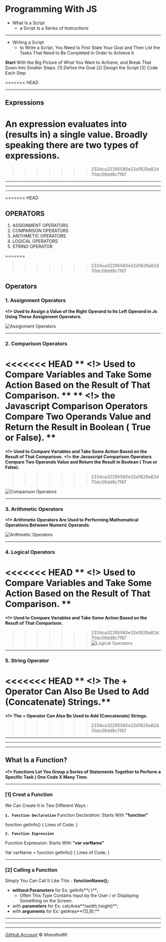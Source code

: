 # Programming With JS

* What Is a Script
    * a Script Is a Series of Instructions

---

* Writing a Script
  * to Write a Script, You Need to First State Your Goal and Then List the Tasks That Need to Be Completed in Order to Achieve It.


**Start** With the Big Picture of What You Want to Achieve, and Break That Down Into Smaller Steps.
[1]  Define the Goal
[2]  Design the Script
[3]  Code Each Step

<<<<<<< HEAD

----
## Expressions 
An expression evaluates into (results in) a single value. Broadly speaking
there are two types of expressions.
=======
>>>>>>> 2334ca32295580e32d1829a82d70dc09dd9c7f87


--- 
---
---



<<<<<<< HEAD
## OPERATORS
1. ASSIGNMENT OPERATORS 
2. COMPARISON OPERATORS
3. ARITHMETIC OPERATORS
4. LOGICAL OPERATORS
5. STRING OPERATOR

=======
>>>>>>> 2334ca32295580e32d1829a82d70dc09dd9c7f87

## Operators

### 1. Assignment Operators
**<!> Used to Assign a Value of the Right Operand to Its Left Operand in Js Using These Assignment Operators.**

![ Assignment Operators](https://www.tutsmake.com/wp-content/uploads/2020/05/JavaScript-Assignment-Operators.jpeg)

---

### 2. Comparison Operators
<<<<<<< HEAD
** <!>  Used to Compare Variables and Take Some Action Based on the Result of That Comparison. **
** <!> the Javascript Comparison Operators Compare Two Operands Value and Return the Result in Boolean ( True or False). **
=======
**<!>  Used to Compare Variables and Take Some Action Based on the Result of That Comparison.**
**<!> the Javascript Comparison Operators Compare Two Operands Value and Return the Result in Boolean ( True or False).**
>>>>>>> 2334ca32295580e32d1829a82d70dc09dd9c7f87

![ Comparison Operators](https://www.tutsmake.com/wp-content/uploads/2020/05/Comparison-Operators-JavaScript.jpeg)

---


### 3. Arithmetic Operators
**<!> Arithmetic Operators Are Used to Performing Mathematical Operations Between Numeric Operands.**

![ Arithmetic Operators](https://www.tutsmake.com/wp-content/uploads/2020/05/JavaScript-Arithmetic-operators.jpeg)
 
---

### 4. Logical Operators
<<<<<<< HEAD
** <!> Used to Compare Variables and Take Some Action Based on the Result of That Comparison. **
=======
**<!> Used to Compare Variables and Take Some Action Based on the Result of That Comparison.**
>>>>>>> 2334ca32295580e32d1829a82d70dc09dd9c7f87
![ Logical Operators](https://www.tutsmake.com/wp-content/uploads/2020/05/JavaScript-Logical-Operators.jpeg)

---

### 5. String Operator
<<<<<<< HEAD
   ** <!> The + Operator Can Also Be Used to Add (Concatenate) Strings.**
=======
   **<!> The + Operator Can Also Be Used to Add (Concatenate) Strings.**
>>>>>>> 2334ca32295580e32d1829a82d70dc09dd9c7f87




---
---
---



## What Is a Function?
**<!> Functions Let You Group a Series of Statements Together to Perform a Specific Task ( One Code X Many Time.**

---
### [1] Creat a Function 
We Can Create It in Two Different Ways :

**`1. Function Declaration`**
Function Declaration: Starts With **"function"**

function getInfo() {
   Lines of Code; 
   }
  

**`2. Function Expression`**

Function Expression: Starts With **"var varName"**

Var varName = function getInfo() {
   Lines of Code;
   }

---


### [2] Calling  a Function 
Simply You Can Call It Like This - **functionName();**
* **without Parameters** for Ex: getInfo**( )**;
  * Often This Type Contains Input by the User / or Displaying Something on the Screen.
* with **parameters** for Ex: calcArea**(width,height)**;
* with **arguments** for Ex: getArea**(12,8);**



------
------
------


 [*GitHub Account*](https://github.com/masalha-96)
&copy; *Masalha96*         




